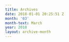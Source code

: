```yaml
---
title: Archives
date: 2018-01-01 20:25:51 Z
month: '03'
month-text: March
year: 2018
layout: archive-month
---
```


